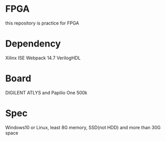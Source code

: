 # FPGA
this repository is practice for FPGA

# Dependency
Xilinx ISE Webpack 14.7
VerilogHDL

# Board
DIGILENT ATLYS and Papilio One 500k

# Spec
Windows10 or Linux, least 8G memory, SSD(not HDD) and more than 30G space
